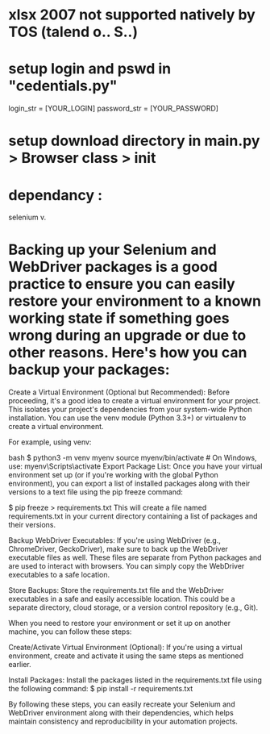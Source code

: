 # xlsx 2007 not supported natively by TOS (talend o.. S..)

# setup login and pswd in "cedentials.py"
login_str = [YOUR_LOGIN]
password_str = [YOUR_PASSWORD]

# setup download directory in main.py > Browser class > init 

# dependancy :
selenium v.


# Backing up your Selenium and WebDriver packages is a good practice to ensure you can easily restore your environment to a known working state if something goes wrong during an upgrade or due to other reasons. Here's how you can backup your packages:

Create a Virtual Environment (Optional but Recommended): Before proceeding, it's a good idea to create a virtual environment for your project. This isolates your project's dependencies from your system-wide Python installation. You can use the venv module (Python 3.3+) or virtualenv to create a virtual environment.

For example, using venv:

bash $ python3 -m venv myenv
source myenv/bin/activate  # On Windows, use: myenv\Scripts\activate
Export Package List: Once you have your virtual environment set up (or if you're working with the global Python environment), you can export a list of installed packages along with their versions to a text file using the pip freeze command:

$ pip freeze > requirements.txt
This will create a file named requirements.txt in your current directory containing a list of packages and their versions.

Backup WebDriver Executables: If you're using WebDriver (e.g., ChromeDriver, GeckoDriver), make sure to back up the WebDriver executable files as well. These files are separate from Python packages and are used to interact with browsers. You can simply copy the WebDriver executables to a safe location.

Store Backups: Store the requirements.txt file and the WebDriver executables in a safe and easily accessible location. This could be a separate directory, cloud storage, or a version control repository (e.g., Git).

When you need to restore your environment or set it up on another machine, you can follow these steps:

Create/Activate Virtual Environment (Optional): If you're using a virtual environment, create and activate it using the same steps as mentioned earlier.

Install Packages: Install the packages listed in the requirements.txt file using the following command:
$ pip install -r requirements.txt

By following these steps, you can easily recreate your Selenium and WebDriver environment along with their dependencies, which helps maintain consistency and reproducibility in your automation projects.